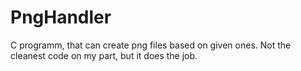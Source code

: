 # PngHandler
C programm, that can create png files based on given ones.
Not the cleanest code on my part, but it does the job.
